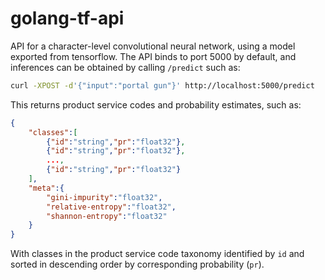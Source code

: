 # golang-tf-api

API for a character-level convolutional neural network, using a model
exported from tensorflow. The API binds to port 5000 by default, and
inferences can be obtained by calling `/predict` such as:

```sh
curl -XPOST -d'{"input":"portal gun"}' http://localhost:5000/predict
```

This returns product service codes and probability estimates, such as:

```json
{
    "classes":[
        {"id":"string","pr":"float32"},
        {"id":"string","pr":"float32"},
        ...,
        {"id":"string","pr":"float32"}
    ],
    "meta":{
        "gini-impurity":"float32",
        "relative-entropy":"float32",
        "shannon-entropy":"float32"
    }
}
```

With classes in the product service code taxonomy identified by `id`
and sorted in descending order by corresponding probability (`pr`).
